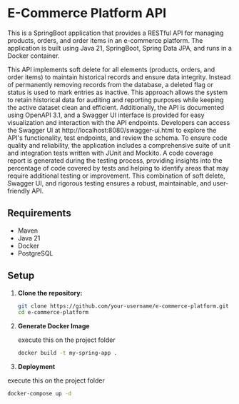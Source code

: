 # E-Commerce Platform API

This is a SpringBoot application that provides a RESTful API for managing products, orders, and order items in an e-commerce platform. The application is built using Java 21, SpringBoot, Spring Data JPA, and runs in a Docker container.

This API implements soft delete for all elements (products, orders, and order items) to maintain historical records and ensure data integrity. Instead of permanently removing records from the database, a deleted flag or status is used to mark entries as inactive. This approach allows the system to retain historical data for auditing and reporting purposes while keeping the active dataset clean and efficient. Additionally, the API is documented using OpenAPI 3.1, and a Swagger UI interface is provided for easy visualization and interaction with the API endpoints. Developers can access the Swagger UI at http://localhost:8080/swagger-ui.html to explore the API's functionality, test endpoints, and review the schema. To ensure code quality and reliability, the application includes a comprehensive suite of unit and integration tests written with JUnit and Mockito. A code coverage report is generated during the testing process, providing insights into the percentage of code covered by tests and helping to identify areas that may require additional testing or improvement. This combination of soft delete, Swagger UI, and rigorous testing ensures a robust, maintainable, and user-friendly API.

## Requirements

- Maven
- Java 21
- Docker
- PostgreSQL

## Setup

1. **Clone the repository:**

   ```bash
   git clone https://github.com/your-username/e-commerce-platform.git
   cd e-commerce-platform

2. **Generate Docker Image**

   execute this on the project folder 

   ```bash
   docker build -t my-spring-app .

3. **Deployment**

  execute this on the project folder 

   ```bash
   docker-compose up -d
   

